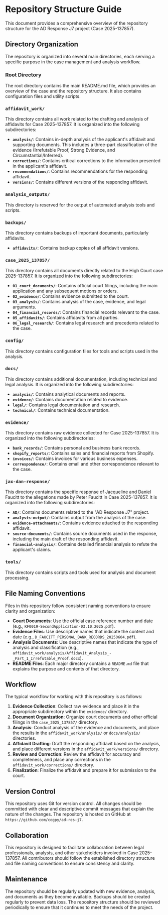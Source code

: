 # Repository Structure Guide

This document provides a comprehensive overview of the repository structure for the AD Response J7 project (Case 2025-137857).

## Directory Organization

The repository is organized into several main directories, each serving a specific purpose in the case management and analysis workflow.

### Root Directory

The root directory contains the main README.md file, which provides an overview of the case and the repository structure. It also contains configuration files and utility scripts.

### `affidavit_work/`

This directory contains all work related to the drafting and analysis of affidavits for Case 2025-137857. It is organized into the following subdirectories:

- **`analysis/`**: Contains in-depth analysis of the applicant's affidavit and supporting documents. This includes a three-part classification of the evidence (Irrefutable Proof, Strong Evidence, and Circumstantial/Inferred).
- **`corrections/`**: Contains critical corrections to the information presented in the applicant's affidavit.
- **`recommendations/`**: Contains recommendations for the responding affidavit.
- **`versions/`**: Contains different versions of the responding affidavit.

### `analysis_outputs/`

This directory is reserved for the output of automated analysis tools and scripts.

### `backups/`

This directory contains backups of important documents, particularly affidavits.

- **`affidavits/`**: Contains backup copies of all affidavit versions.

### `case_2025_137857/`

This directory contains all documents directly related to the High Court case 2025-137857. It is organized into the following subdirectories:

- **`01_court_documents/`**: Contains official court filings, including the main application and any subsequent motions or orders.
- **`02_evidence/`**: Contains evidence submitted to the court.
- **`03_analysis/`**: Contains analysis of the case, evidence, and legal arguments.
- **`04_financial_records/`**: Contains financial records relevant to the case.
- **`05_affidavits/`**: Contains affidavits from all parties.
- **`06_legal_research/`**: Contains legal research and precedents related to the case.

### `config/`

This directory contains configuration files for tools and scripts used in the analysis.

### `docs/`

This directory contains additional documentation, including technical and legal analysis. It is organized into the following subdirectories:

- **`analysis/`**: Contains analytical documents and reports.
- **`evidence/`**: Contains documentation related to evidence.
- **`legal/`**: Contains legal documentation and research.
- **`technical/`**: Contains technical documentation.

### `evidence/`

This directory contains raw evidence collected for Case 2025-137857. It is organized into the following subdirectories:

- **`bank_records/`**: Contains personal and business bank records.
- **`shopify_reports/`**: Contains sales and financial reports from Shopify.
- **`invoices/`**: Contains invoices for various business expenses.
- **`correspondence/`**: Contains email and other correspondence relevant to the case.

### `jax-dan-response/`

This directory contains the specific response of Jacqueline and Daniel Faucitt to the allegations made by Peter Faucitt in Case 2025-137857. It is organized into the following subdirectories:

- **`AD/`**: Contains documents related to the "AD Response J7" project.
- **`analysis-output/`**: Contains output from the analysis of the case.
- **`evidence-attachments/`**: Contains evidence attached to the responding affidavit.
- **`source-documents/`**: Contains source documents used in the response, including the main draft of the responding affidavit.
- **`financial-analysis/`**: Contains detailed financial analysis to refute the applicant's claims.

### `tools/`

This directory contains scripts and tools used for analysis and document processing.

## File Naming Conventions

Files in this repository follow consistent naming conventions to ensure clarity and organization:

- **Court Documents**: Use the official case reference number and date (e.g., `KF0019-SecondApplication-03.10.2025.pdf`).
- **Evidence Files**: Use descriptive names that indicate the content and date (e.g., `D_FAUCITT_PERSONAL_BANK_RECORDS_20250604.pdf`).
- **Analysis Documents**: Use descriptive names that indicate the type of analysis and classification (e.g., `affidavit_work/analysis/Affidavit_Analysis_-_Part_1_Irrefutable_Proof.docx`).
- **README Files**: Each major directory contains a `README.md` file that explains the purpose and contents of that directory.

## Workflow

The typical workflow for working with this repository is as follows:

1. **Evidence Collection**: Collect raw evidence and place it in the appropriate subdirectory within the `evidence/` directory.
2. **Document Organization**: Organize court documents and other official filings in the `case_2025_137857/` directory.
3. **Analysis**: Conduct analysis of the evidence and documents, and place the results in the `affidavit_work/analysis/` or `docs/analysis/` directories.
4. **Affidavit Drafting**: Draft the responding affidavit based on the analysis, and place different versions in the `affidavit_work/versions/` directory.
5. **Review and Correction**: Review the affidavit for accuracy and completeness, and place any corrections in the `affidavit_work/corrections/` directory.
6. **Finalization**: Finalize the affidavit and prepare it for submission to the court.

## Version Control

This repository uses Git for version control. All changes should be committed with clear and descriptive commit messages that explain the nature of the changes. The repository is hosted on GitHub at `https://github.com/cogpy/ad-res-j7`.

## Collaboration

This repository is designed to facilitate collaboration between legal professionals, analysts, and other stakeholders involved in Case 2025-137857. All contributors should follow the established directory structure and file naming conventions to ensure consistency and clarity.

## Maintenance

The repository should be regularly updated with new evidence, analysis, and documents as they become available. Backups should be created regularly to prevent data loss. The repository structure should be reviewed periodically to ensure that it continues to meet the needs of the project.

